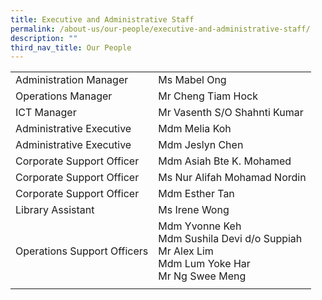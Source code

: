 ```yaml
---
title: Executive and Administrative Staff
permalink: /about-us/our-people/executive-and-administrative-staff/
description: ""
third_nav_title: Our People
---
```

| | |
|---|---|
| Administration Manager | Ms Mabel Ong |
| Operations Manager | Mr Cheng Tiam Hock |
| ICT Manager | Mr Vasenth S/O Shahnti Kumar  |
| Administrative Executive | Mdm Melia Koh |
|  Administrative Executive | Mdm Jeslyn Chen  |
|   Corporate Support Officer | Mdm Asiah Bte K. Mohamed |
|   Corporate Support Officer | Ms Nur Alifah Mohamad Nordin  |
|   Corporate Support Officer |  Mdm Esther Tan |
| Library Assistant | Ms Irene Wong |
|  Operations Support Officers | Mdm Yvonne Keh<br>Mdm Sushila Devi d/o Suppiah<br>Mr Alex Lim<br>Mdm Lum Yoke Har<br>Mr Ng Swee Meng |
| | |
